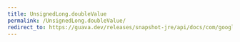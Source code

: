 ```yaml
---
title: UnsignedLong.doubleValue
permalink: /UnsignedLong.doubleValue/
redirect_to: https://guava.dev/releases/snapshot-jre/api/docs/com/google/common/primitives/UnsignedLong.html#doubleValue--
---
```

